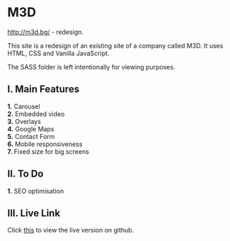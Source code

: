 # M3D
http://m3d.bg/ - redesign.

This site is a redesign of an existing site of a company called M3D.
It uses HTML, CSS and Vanilla JavaScript.

The SASS folder is left intentionally for viewing purposes.

## I. Main Features
**1.** Carousel  
**2.** Embedded video  
**3.** Overlays  
**4.** Google Maps  
**5.** Contact Form  
**6.** Mobile responsiveness  
**7.** Fixed size for big screens  

## II. To Do
**1.** SEO optimisation  

## III. Live Link
Click [this](https://velizarstavrev.github.io/M3D/) to view the live version on github.
